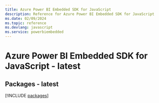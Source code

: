 ```yaml
---
title: Azure Power BI Embedded SDK for JavaScript
description: Reference for Azure Power BI Embedded SDK for JavaScript
ms.date: 02/09/2024
ms.topic: reference
ms.devlang: javascript
ms.service: powerbiembedded
---
```

# Azure Power BI Embedded SDK for JavaScript - latest
## Packages - latest
[!INCLUDE [packages](power-bi-embedded-index.md)]